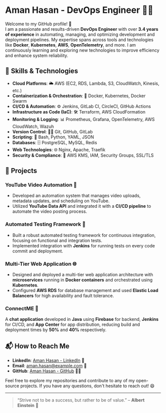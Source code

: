 # Aman Hasan - DevOps Engineer 👨‍💻

Welcome to my GitHub profile! 👋  
I am a passionate and results-driven **DevOps Engineer** with over **3.4 years of experience** in automating, managing, and optimizing development and deployment pipelines. My expertise spans across tools and technologies like **Docker**, **Kubernetes**, **AWS**, **OpenTelemetry**, and more. I am continuously learning and exploring new technologies to improve efficiency and enhance system reliability.

## 🚀 Skills & Technologies

- **Cloud Platforms**: 🌥️ AWS (EC2, RDS, Lambda, S3, CloudWatch, Kinesis, etc.)
- **Containerization & Orchestration**: 🐳 Docker, Kubernetes, Docker Swarm
- **CI/CD & Automation**: ⚙️ Jenkins, GitLab CI, CircleCI, GitHub Actions
- **Infrastructure as Code (IaC)**: 🛠️ Terraform, AWS CloudFormation
- **Monitoring & Logging**: 📊 Prometheus, Grafana, OpenTelemetry, AWS CloudWatch, Wazuh
- **Version Control**: 🧑‍💻 Git, GitHub, GitLab
- **Scripting**: 📝 Bash, Python, YAML, JSON
- **Databases**: 🗄️ PostgreSQL, MySQL, Redis
- **Web Technologies**: 🌐 Nginx, Apache, Traefik
- **Security & Compliance**: 🔐 AWS KMS, IAM, Security Groups, SSL/TLS

## 🌱 Projects

### **YouTube Video Automation** 🎥
- Developed an automation system that manages video uploads, metadata updates, and scheduling on YouTube.
- Utilized **YouTube Data API** and integrated it with a **CI/CD pipeline** to automate the video posting process.

### **Automated Testing Framework** 🧪
- Built a robust automated testing framework for continuous integration, focusing on functional and integration tests.
- Implemented integration with **Jenkins** for running tests on every code commit and deployment.

### **Multi-Tier Web Application** 🌐
- Designed and deployed a multi-tier web application architecture with **microservices** running in **Docker containers** and orchestrated using **Kubernetes**.
- Configured **AWS RDS** for database management and used **Elastic Load Balancers** for high availability and fault tolerance.

### **ConnectME** 📱
A **chat application** developed in **Java** using **Firebase** for backend, **Jenkins** for CI/CD, and **App Center** for app distribution, reducing build and deployment times by **50%** and **40%** respectively.

## 📬 How to Reach Me

- **LinkedIn**: [Aman Hasan - LinkedIn](https://www.linkedin.com/in/aman-hasan-23415018a/) 💼
- **Email**: [aman.hasan@example.com](mailto:aman08081@gmail.com) 📧
- **GitHub**: [Aman Hasan - GitHub](https://github.com/amanhasank) 👨‍💻

Feel free to explore my repositories and contribute to any of my open-source projects. If you have any questions, don't hesitate to reach out! 😄

---
> “Strive not to be a success, but rather to be of value.” – **Albert Einstein** 🌟
